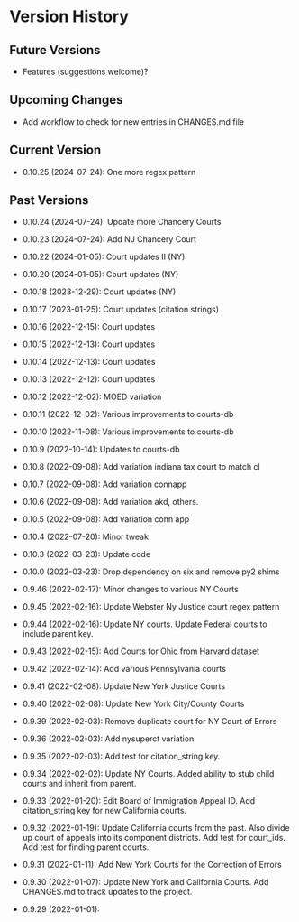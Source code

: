 # Version History

## Future Versions

- Features (suggestions welcome)?

## Upcoming Changes

- Add workflow to check for new entries in CHANGES.md file

## Current Version

- 0.10.25 (2024-07-24): One more regex pattern

## Past Versions

- 0.10.24 (2024-07-24): Update more Chancery Courts

- 0.10.23 (2024-07-24): Add NJ Chancery Court

- 0.10.22 (2024-01-05): Court updates II (NY)

- 0.10.20 (2024-01-05): Court updates (NY)

- 0.10.18 (2023-12-29): Court updates (NY)

- 0.10.17 (2023-01-25): Court updates (citation strings)

- 0.10.16 (2022-12-15): Court updates

- 0.10.15 (2022-12-13): Court updates

- 0.10.14 (2022-12-13): Court updates

- 0.10.13 (2022-12-12): Court updates

- 0.10.12 (2022-12-02): MOED variation

- 0.10.11 (2022-12-02): Various improvements to courts-db

- 0.10.10 (2022-11-08): Various improvements to courts-db

- 0.10.9 (2022-10-14): Updates to courts-db

- 0.10.8 (2022-09-08): Add variation indiana tax court to match cl

- 0.10.7 (2022-09-08): Add variation connapp

- 0.10.6 (2022-09-08): Add variation akd, others.

- 0.10.5 (2022-09-08): Add variation conn app

- 0.10.4 (2022-07-20): Minor tweak

- 0.10.3 (2022-03-23): Update code

- 0.10.0 (2022-03-23): Drop dependency on six and remove py2 shims

- 0.9.46 (2022-02-17): Minor changes to various NY Courts

- 0.9.45 (2022-02-16): Update Webster Ny Justice court regex pattern

- 0.9.44 (2022-02-16): Update NY courts. Update Federal courts to include parent key.

- 0.9.43 (2022-02-15): Add Courts for Ohio from Harvard dataset

- 0.9.42 (2022-02-14): Add various Pennsylvania courts

- 0.9.41 (2022-02-08): Update New York Justice Courts

- 0.9.40 (2022-02-08): Update New York City/County Courts

- 0.9.39 (2022-02-03): Remove duplicate court for NY Court of Errors

- 0.9.36 (2022-02-03): Add nysuperct variation

- 0.9.35 (2022-02-03): Add test for citation_string key.

- 0.9.34 (2022-02-02): Update NY Courts. Added ability to stub child courts and inherit from parent.

- 0.9.33 (2022-01-20): Edit Board of Immigration Appeal ID.  Add citation_string key for new California courts.

- 0.9.32 (2022-01-19): Update California courts from the past.  Also divide up court of appeals into its component districts.  Add test for court_ids.  Add test for finding parent courts.

- 0.9.31 (2022-01-11): Add New York Courts for the Correction of Errors

- 0.9.30 (2022-01-07): Update New York and California Courts.  Add CHANGES.md to track updates to the project.

- 0.9.29 (2022-01-01):
